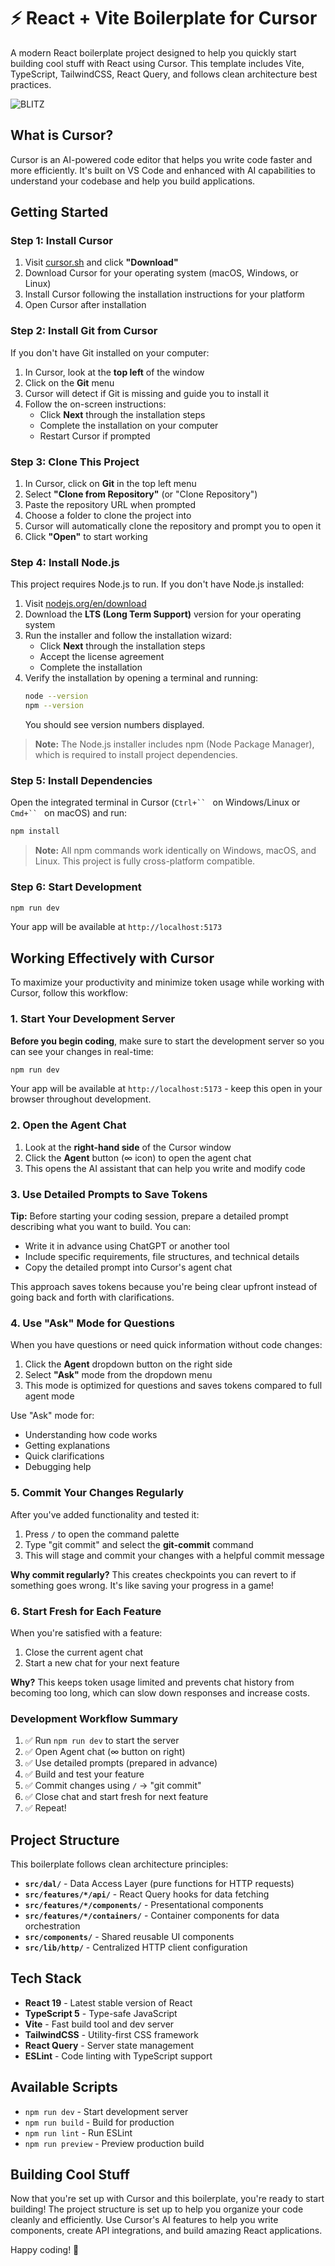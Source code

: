 # ⚡ React + Vite Boilerplate for Cursor

A modern React boilerplate project designed to help you quickly start building cool stuff with React using Cursor. This template includes Vite, TypeScript, TailwindCSS, React Query, and follows clean architecture best practices.

![BLITZ](public/blitz-logo-green.svg)

## What is Cursor?

Cursor is an AI-powered code editor that helps you write code faster and more efficiently. It's built on VS Code and enhanced with AI capabilities to understand your codebase and help you build applications.

## Getting Started

### Step 1: Install Cursor

1. Visit [cursor.sh](https://cursor.sh) and click **"Download"**
2. Download Cursor for your operating system (macOS, Windows, or Linux)
3. Install Cursor following the installation instructions for your platform
4. Open Cursor after installation

### Step 2: Install Git from Cursor

If you don't have Git installed on your computer:

1. In Cursor, look at the **top left** of the window
2. Click on the **Git** menu
3. Cursor will detect if Git is missing and guide you to install it
4. Follow the on-screen instructions:
   - Click **Next** through the installation steps
   - Complete the installation on your computer
   - Restart Cursor if prompted

### Step 3: Clone This Project

1. In Cursor, click on **Git** in the top left menu
2. Select **"Clone from Repository"** (or "Clone Repository")
3. Paste the repository URL when prompted
4. Choose a folder to clone the project into
5. Cursor will automatically clone the repository and prompt you to open it
6. Click **"Open"** to start working

### Step 4: Install Node.js

This project requires Node.js to run. If you don't have Node.js installed:

1. Visit [nodejs.org/en/download](https://nodejs.org/en/download)
2. Download the **LTS (Long Term Support)** version for your operating system
3. Run the installer and follow the installation wizard:
   - Click **Next** through the installation steps
   - Accept the license agreement
   - Complete the installation
4. Verify the installation by opening a terminal and running:
   ```bash
   node --version
   npm --version
   ```
   You should see version numbers displayed.

> **Note:** The Node.js installer includes npm (Node Package Manager), which is required to install project dependencies.

### Step 5: Install Dependencies

Open the integrated terminal in Cursor (`Ctrl+`` ` on Windows/Linux or `Cmd+`` ` on macOS) and run:

```bash
npm install
```

> **Note:** All npm commands work identically on Windows, macOS, and Linux. This project is fully cross-platform compatible.

### Step 6: Start Development

```bash
npm run dev
```

Your app will be available at `http://localhost:5173`

## Working Effectively with Cursor

To maximize your productivity and minimize token usage while working with Cursor, follow this workflow:

### 1. Start Your Development Server

**Before you begin coding**, make sure to start the development server so you can see your changes in real-time:

```bash
npm run dev
```

Your app will be available at `http://localhost:5173` - keep this open in your browser throughout development.

### 2. Open the Agent Chat

1. Look at the **right-hand side** of the Cursor window
2. Click the **Agent** button (∞ icon) to open the agent chat
3. This opens the AI assistant that can help you write and modify code

### 3. Use Detailed Prompts to Save Tokens

**Tip:** Before starting your coding session, prepare a detailed prompt describing what you want to build. You can:
- Write it in advance using ChatGPT or another tool
- Include specific requirements, file structures, and technical details
- Copy the detailed prompt into Cursor's agent chat

This approach saves tokens because you're being clear upfront instead of going back and forth with clarifications.

### 4. Use "Ask" Mode for Questions

When you have questions or need quick information without code changes:
1. Click the **Agent** dropdown button on the right side
2. Select **"Ask"** mode from the dropdown menu
3. This mode is optimized for questions and saves tokens compared to full agent mode

Use "Ask" mode for:
- Understanding how code works
- Getting explanations
- Quick clarifications
- Debugging help

### 5. Commit Your Changes Regularly

After you've added functionality and tested it:

1. Press `/` to open the command palette
2. Type "git commit" and select the **git-commit** command
3. This will stage and commit your changes with a helpful commit message

**Why commit regularly?** This creates checkpoints you can revert to if something goes wrong. It's like saving your progress in a game!

### 6. Start Fresh for Each Feature

When you're satisfied with a feature:
1. Close the current agent chat
2. Start a new chat for your next feature

**Why?** This keeps token usage limited and prevents chat history from becoming too long, which can slow down responses and increase costs.

### Development Workflow Summary

1. ✅ Run `npm run dev` to start the server
2. ✅ Open Agent chat (∞ button on right)
3. ✅ Use detailed prompts (prepared in advance)
4. ✅ Build and test your feature
5. ✅ Commit changes using `/` → "git commit"
6. ✅ Close chat and start fresh for next feature
7. ✅ Repeat!

## Project Structure

This boilerplate follows clean architecture principles:

- **`src/dal/`** - Data Access Layer (pure functions for HTTP requests)
- **`src/features/*/api/`** - React Query hooks for data fetching
- **`src/features/*/components/`** - Presentational components
- **`src/features/*/containers/`** - Container components for data orchestration
- **`src/components/`** - Shared reusable UI components
- **`src/lib/http/`** - Centralized HTTP client configuration

## Tech Stack

- **React 19** - Latest stable version of React
- **TypeScript 5** - Type-safe JavaScript
- **Vite** - Fast build tool and dev server
- **TailwindCSS** - Utility-first CSS framework
- **React Query** - Server state management
- **ESLint** - Code linting with TypeScript support

## Available Scripts

- `npm run dev` - Start development server
- `npm run build` - Build for production
- `npm run lint` - Run ESLint
- `npm run preview` - Preview production build

## Building Cool Stuff

Now that you're set up with Cursor and this boilerplate, you're ready to start building! The project structure is set up to help you organize your code cleanly and efficiently. Use Cursor's AI features to help you write components, create API integrations, and build amazing React applications.

Happy coding! 🚀
